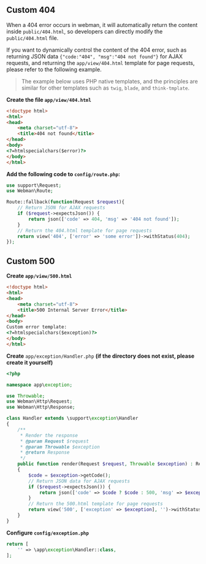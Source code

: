 ## Custom 404
When a 404 error occurs in webman, it will automatically return the content inside `public/404.html`, so developers can directly modify the `public/404.html` file.

If you want to dynamically control the content of the 404 error, such as returning JSON data `{"code:"404", "msg":"404 not found"}` for AJAX requests, and returning the `app/view/404.html` template for page requests, please refer to the following example.

> The example below uses PHP native templates, and the principles are similar for other templates such as `twig`, `blade`, and `think-tmplate`.

**Create the file `app/view/404.html`**
```html
<!doctype html>
<html>
<head>
    <meta charset="utf-8">
    <title>404 not found</title>
</head>
<body>
<?=htmlspecialchars($error)?>
</body>
</html>
```

**Add the following code to `config/route.php`:**
```php
use support\Request;
use Webman\Route;

Route::fallback(function(Request $request){
    // Return JSON for AJAX requests
    if ($request->expectsJson()) {
        return json(['code' => 404, 'msg' => '404 not found']);
    }
    // Return the 404.html template for page requests
    return view('404', ['error' => 'some error'])->withStatus(404);
});
```

## Custom 500
**Create `app/view/500.html`**

```html
<!doctype html>
<html>
<head>
    <meta charset="utf-8">
    <title>500 Internal Server Error</title>
</head>
<body>
Custom error template:
<?=htmlspecialchars($exception)?>
</body>
</html>
```

**Create** `app/exception/Handler.php` **(if the directory does not exist, please create it yourself)**
```php
<?php

namespace app\exception;

use Throwable;
use Webman\Http\Request;
use Webman\Http\Response;

class Handler extends \support\exception\Handler
{
    /**
     * Render the response
     * @param Request $request
     * @param Throwable $exception
     * @return Response
     */
    public function render(Request $request, Throwable $exception) : Response
    {
        $code = $exception->getCode();
        // Return JSON data for AJAX requests
        if ($request->expectsJson()) {
            return json(['code' => $code ? $code : 500, 'msg' => $exception->getMessage()]);
        }
        // Return the 500.html template for page requests
        return view('500', ['exception' => $exception], '')->withStatus(500);
    }
}
```

**Configure `config/exception.php`**
```php
return [
    '' => \app\exception\Handler::class,
];
```